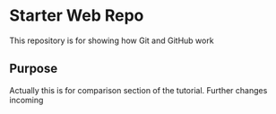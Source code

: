 # Starter Web Repo

This repository is for showing how Git and GitHub work

## Purpose

Actually this is for comparison section of the tutorial. Further changes incoming